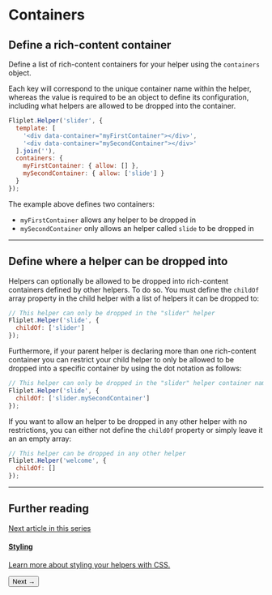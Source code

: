 # Containers

## Define a rich-content container

Define a list of rich-content containers for your helper using the `containers` object.

Each key will correspond to the unique container name within the helper, whereas the value is required to be an object to define its configuration, including what helpers are allowed to be dropped into the container.

```js
Fliplet.Helper('slider', {
  template: [
    '<div data-container="myFirstContainer"></div>',
    '<div data-container="mySecondContainer"></div>'
  ].join(''),
  containers: {
    myFirstContainer: { allow: [] },
    mySecondContainer: { allow: ['slide'] }
  }
});
```

The example above defines two containers:

- `myFirstContainer` allows any helper to be dropped in
- `mySecondContainer` only allows an helper called `slide` to be dropped in

---

## Define where a helper can be dropped into

Helpers can optionally be allowed to be dropped into rich-content containers defined by other helpers. To do so. You must define the `childOf` array property in the child helper with a list of helpers it can be dropped to:

```js
// This helper can only be dropped in the "slider" helper
Fliplet.Helper('slide', {
  childOf: ['slider']
});
```

Furthermore, if your parent helper is declaring more than one rich-content container you can restrict your child helper to only be allowed to be dropped into a specific container by using the dot notation as follows:

```js
// This helper can only be dropped in the "slider" helper container named "mySecondContainer"
Fliplet.Helper('slide', {
  childOf: ['slider.mySecondContainer']
});
```

If you want to allow an helper to be dropped in any other helper with no restrictions, you can either not define the `childOf` property or simply leave it an an empty array:

```js
// This helper can be dropped in any other helper
Fliplet.Helper('welcome', {
  childOf: []
});
```

---

## Further reading

<section class="blocks alt">
  <a class="bl two" href="style.html">
    <div>
      <span class="pin">Next article in this series</span>
      <h4>Styling</h4>
      <p>Learn more about styling your helpers with CSS.</p>
      <button>Next &rarr;</button>
    </div>
  </a>
</section>